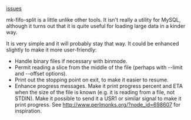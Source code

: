 [issues](http://code.google.com/p/maatkit/issues/list?q=tool-mk_fifo_split)

mk-fifo-split is a little unlike other tools.  It isn't really a utility for MySQL, although it turns out that it is quite useful for loading large data in a kinder way.

It is very simple and it will probably stay that way.  It could be enhanced slightly to make it more user-friendly:

  * Handle binary files if necessary with binmode.
  * Permit reading a slice from the middle of the file (perhaps with --limit and --offset options).
  * Print out the stopping point on exit, to make it easier to resume.
  * Enhance progress messages.  Make it print progress percent and ETA when the size of the file is known (e.g. it is reading from a file, not STDIN).  Make it possible to send it a USR1 or similar signal to make it print progress.  See http://www.perlmonks.org/?node_id=698607 for inspiration.